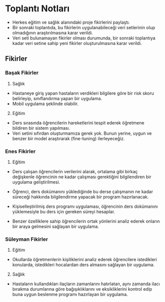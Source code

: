 # Toplantı Notları 


- Herkes eğitim ve sağlık alanındaki proje fikirlerini paylaştı.  
- Bir sonraki toplantıda, bu fikirlerin uygulanabileceği veri setlerinin olup olmadığının araştırılmasına karar verildi.  
- Veri seti bulunamayan fikirler olması durumunda, bir sonraki toplantıya kadar veri setine sahip yeni fikirler oluşturulmasına karar verildi.  
## Fikirler

### Başak Fikirler

1. Sağlık

- Hastaneye giriş yapan hastaların verdikleri bilgilere göre bir risk skoru belirleyip, sınıflandırma yapan bir uygulama.  
- Mobil uygulama şeklinde olabilir.

2. Eğitim

- Ders sırasında öğrencilerin hareketlerini tespit ederek öğretmene bildiren bir sistem yapılması.
- Veri setini sıfırdan oluşturmamıza gerek yok. Bunun yerine, uygun ve benzer bir model araştırarak (fine-tuning) ilerleyeceğiz.



### Enes Fikirler

1. Eğitim
- Ders çalışan öğrencilerin verilerini alarak, ortalama gibi birkaç değişkenle öğrencinin ne kadar çalışması gerektiğini bilgilendiren bir uygulama geliştirilmesi.
- Öğrenci, ders dokümanını yüklediğinde bu derse çalışmanın ne kadar süreceği hakkında bilgilendirme yapacak bir program hazırlanacak.

- Kişiselleştirilmiş ders programı uygulaması, öğrencinin ders dokümanını yüklemesiyle bu ders için gereken süreyi hesaplar.
- Benzer özelliklere sahip öğrencilerin ortak yönlerini analiz ederek onların bir araya gelmesini sağlayan bir uygulama.

### Süleyman Fikirler

1. Eğitim  
- Okullarda öğretmenlerin kişiliklerini analiz ederek öğrencilere istedikleri konularda, istedikleri hocalardan ders almasını sağlayan bir uygulama.

2. Sağlık

- Hastaların kullandıkları ilaçların zamanlarını hatırlatan, aynı zamanda ilacı bırakma durumlarına göre bağışıklıklarını ve eksikliklerini kontrol edip buna uygun beslenme programı hazırlayan bir uygulama.
